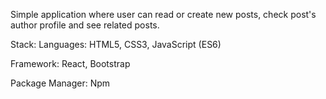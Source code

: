 
Simple application where user can read or create new posts, check post's author profile and see related posts.

Stack:
Languages: HTML5, CSS3, JavaScript (ES6)

Framework: React, Bootstrap

Package Manager: Npm
